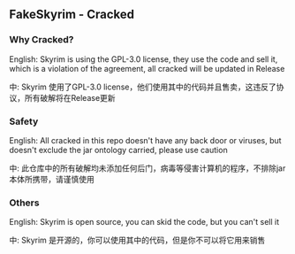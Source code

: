 ## FakeSkyrim - Cracked


### Why Cracked?

[OpenSkyrim]: https://github.com/Paim0nMinecraft/OpenSkyrim

English: Skyrim is using the GPL-3.0 license, they use the code and sell it, which is a violation of the agreement, all cracked will be updated in Release

中: Skyrim 使用了GPL-3.0 license，他们使用其中的代码并且售卖，这违反了协议，所有破解将在Release更新

### Safety

English: All cracked in this repo doesn't have any back door or viruses, but doesn't exclude the jar ontology carried, please use caution

中: 此仓库中的所有破解均未添加任何后门，病毒等侵害计算机的程序，不排除jar本体所携带，请谨慎使用

### Others

English: Skyrim is open source, you can skid the code, but you can't sell it

中: Skyrim 是开源的，你可以使用其中的代码，但是你不可以将它用来销售
